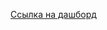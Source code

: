 [Ссылка на дашборд](https://public.tableau.com/views/_16900326385870/Dashboard1?:language=en-US&:display_count=n&:origin=viz_share_link)
